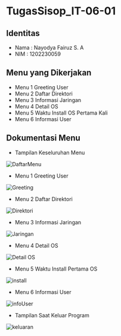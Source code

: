 # TugasSisop_IT-06-01

## Identitas
- Nama : Nayodya Fairuz S. A
- NIM : 1202230059

## Menu yang Dikerjakan
- Menu 1 Greeting User
- Menu 2 Daftar Direktori
- Menu 3 Informasi Jaringan
- Menu 4 Detail OS
- Menu 5 Waktu Install OS Pertama Kali
- Menu 6 Informasi User

## Dokumentasi Menu
- Tampilan Keseluruhan Menu
  
![DaftarMenu](https://github.com/user-attachments/assets/f10dafba-6e5d-4c02-a5ef-8042597258d9)


- Menu 1 Greeting User

![Greeting](https://github.com/user-attachments/assets/c5b54cd8-ceca-40e6-9f72-dd9a0894d7ed)


- Menu 2 Daftar Direktori

![Direktori](https://github.com/user-attachments/assets/94f90086-853e-4f9f-9796-98b4a0249848)


- Menu 3 Informasi Jaringan

![Jaringan](https://github.com/user-attachments/assets/ba5f23e5-f9c4-4bc0-b5fc-bcc40c9f3ef4)


- Menu 4 Detail OS

![Detail OS](https://github.com/user-attachments/assets/60fe8658-1f54-4e4a-8247-19f8a84c7ef4)


- Menu 5 Waktu Install Pertama OS
  
![install](https://github.com/user-attachments/assets/7ec3203a-034d-4b54-ac2b-698fd2d78370)


- Menu 6 Informasi User

![infoUser](https://github.com/user-attachments/assets/c0c2f6b2-af30-43ff-b0b3-fb148705c5de)



- Tampilan Saat Keluar Program

![keluaran](https://github.com/user-attachments/assets/b6e5b6f5-9dc2-44d7-8b60-802430110a1b)
